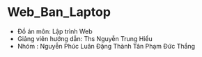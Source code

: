 # Web_Ban_Laptop
- Đồ án môn: Lập trình Web
- Giảng viên hướng dẫn: Ths Nguyễn Trung Hiểu
- Nhóm : Nguyễn Phúc Luân
         Đặng Thành Tân
         Phạm Đức Thắng
